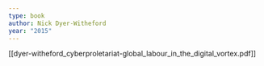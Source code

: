 ```yaml
---
type: book
author: Nick Dyer-Witheford
year: "2015"
---
```

[[dyer-witheford_cyberproletariat-global_labour_in_the_digital_vortex.pdf]]